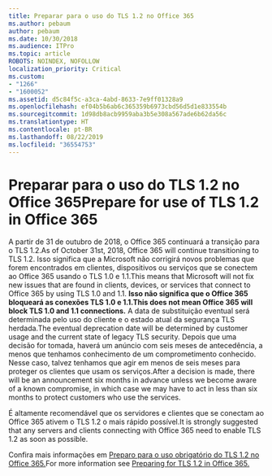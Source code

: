 ```yaml
---
title: Preparar para o uso do TLS 1.2 no Office 365
ms.author: pebaum
author: pebaum
ms.date: 10/30/2018
ms.audience: ITPro
ms.topic: article
ROBOTS: NOINDEX, NOFOLLOW
localization_priority: Critical
ms.custom:
- "1266"
- "1600052"
ms.assetid: d5c84f5c-a3ca-4abd-8633-7e9ff01328a9
ms.openlocfilehash: ef04b5b6ab6c365359b6973cbd56d5d1e833554b
ms.sourcegitcommit: 1d98db8acb9959aba3b5e308a567ade6b62da56c
ms.translationtype: HT
ms.contentlocale: pt-BR
ms.lasthandoff: 08/22/2019
ms.locfileid: "36554753"
---
```

# <a name="prepare-for-use-of-tls-12-in-office-365"></a><span data-ttu-id="fba67-102">Preparar para o uso do TLS 1.2 no Office 365</span><span class="sxs-lookup"><span data-stu-id="fba67-102">Prepare for use of TLS 1.2 in Office 365</span></span>

<span data-ttu-id="fba67-103">A partir de 31 de outubro de 2018, o Office 365 continuará a transição para o TLS 1.2.</span><span class="sxs-lookup"><span data-stu-id="fba67-103">As of October 31st, 2018, Office 365 will continue transitioning to TLS 1.2.</span></span> <span data-ttu-id="fba67-104">Isso significa que a Microsoft não corrigirá novos problemas que forem encontrados em clientes, dispositivos ou serviços que se conectem ao Office 365 usando o TLS 1.0 e 1.1.</span><span class="sxs-lookup"><span data-stu-id="fba67-104">This means that Microsoft will not fix new issues that are found in clients, devices, or services that connect to Office 365 by using TLS 1.0 and 1.1.</span></span> <span data-ttu-id="fba67-105">**Isso não significa que o Office 365 bloqueará as conexões TLS 1.0 e 1.1.**</span><span class="sxs-lookup"><span data-stu-id="fba67-105">**This does not mean Office 365 will block TLS 1.0 and 1.1 connections.**</span></span> <span data-ttu-id="fba67-106">A data de substituição eventual será determinada pelo uso do cliente e o estado atual da segurança TLS herdada.</span><span class="sxs-lookup"><span data-stu-id="fba67-106">The eventual deprecation date will be determined by customer usage and the current state of legacy TLS security.</span></span> <span data-ttu-id="fba67-107">Depois que uma decisão for tomada, haverá um anúncio com seis meses de antecedência, a menos que tenhamos conhecimento de um comprometimento conhecido. Nesse caso, talvez tenhamos que agir em menos de seis meses para proteger os clientes que usam os serviços.</span><span class="sxs-lookup"><span data-stu-id="fba67-107">After a decision is made, there will be an announcement six months in advance unless we become aware of a known compromise, in which case we may have to act in less than six months to protect customers who use the services.</span></span>
  
<span data-ttu-id="fba67-108">É altamente recomendável que os servidores e clientes que se conectam ao Office 365 ativem o TLS 1.2 o mais rápido possível.</span><span class="sxs-lookup"><span data-stu-id="fba67-108">It is strongly suggested that any servers and clients connecting with Office 365 need to enable TLS 1.2 as soon as possible.</span></span>
  
<span data-ttu-id="fba67-109">Confira mais informações em [Preparo para o uso obrigatório do TLS 1.2 no Office 365.](https://support.microsoft.com/help/4057306/preparing-for-tls-1-2-in-office-365)</span><span class="sxs-lookup"><span data-stu-id="fba67-109">For more information see [Preparing for TLS 1.2 in Office 365.](https://support.microsoft.com/help/4057306/preparing-for-tls-1-2-in-office-365)</span></span>
  